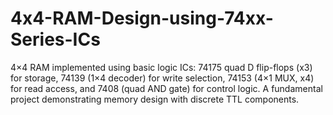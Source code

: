 # 4x4-RAM-Design-using-74xx-Series-ICs
4×4 RAM implemented using basic logic ICs: 74175 quad D flip-flops (x3) for storage, 74139 (1×4 decoder) for write selection, 74153 (4×1 MUX, x4) for read access, and 7408 (quad AND gate) for control logic. A fundamental project demonstrating memory design with discrete TTL components.
